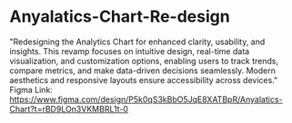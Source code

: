 # Anyalatics-Chart-Re-design
"Redesigning the Analytics Chart for enhanced clarity, usability, and insights. This revamp focuses on intuitive design, real-time data visualization, and customization options, enabling users to track trends, compare metrics, and make data-driven decisions seamlessly. Modern aesthetics and responsive layouts ensure accessibility across devices."
Figma Link: https://www.figma.com/design/P5k0qS3kBbO5JqE8XATBpR/Anyalatics-Chart?t=rBD9LOn3VKMBRL1t-0
